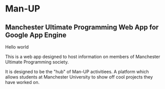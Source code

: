 Man-UP
======

Manchester Ultimate Programming Web App for Google App Engine
-------------------------------------------------------------

Hello world

This is a web app designed to host information on members of Manchester
Ultimate Programming society.

It is designed to be the "hub" of Man-UP activitiees. A platform which allows
students at Manchester University to show off cool projects they have worked
on.
